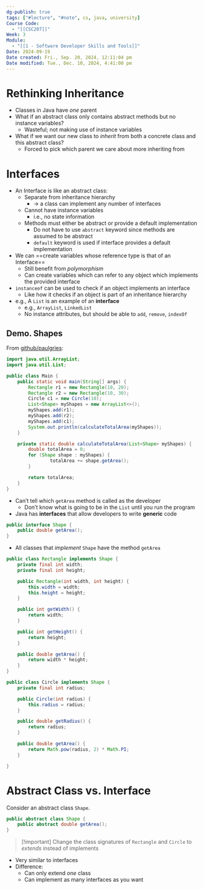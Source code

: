 ```yaml
---
dg-publish: true
tags: ["#lecture", "#note", cs, java, university]
Course Code:
  - "[[CSC207]]"
Week: 3
Module:
  - "[[1 - Software Developer Skills and Tools]]"
Date: 2024-09-19
Date created: Fri., Sep. 20, 2024, 12:11:04 pm
Date modified: Tue., Dec. 10, 2024, 4:41:00 pm
---
```


# Rethinking Inheritance

- Classes in Java have *one* parent
- What if an abstract class only contains abstract methods but no instance variables?
    - Wasteful; not making use of instance variables
- What if we want our new class to *inherit* from both a concrete class and this abstract class?
    - Forced to pick which parent we care about more inheriting from

# Interfaces

- An Interface is like an abstract class:
    - Separate from inheritance hierarchy
        - → a class can implement any number of interfaces
    - Cannot have instance variables
        - i.e., no state information
    - Methods must either be abstract or provide a default implementation
        - Do not have to use `abstract` keyword since methods are assumed to be abstract
        - `default` keyword is used if interface provides a default implementation
- We can ==create variables whose reference type is that of an Interface==
    - Still benefit from *polymorphism*
    - Can create variables which can refer to any object which implements the provided interface
- `instanceof` can be used to check if an object implements an interface
    - Like how it checks if an object is part of an inheritance hierarchy
- e.g., A `List` is an example of an **interface**
    - e.g., `ArrayList`, `LinkedList`
    - No instance attributes, but should be able to `add`, `remove`, `indexOf`

## Demo. Shapes

From [github/paulgries](https://github.com/paulgries/ShapeExample/tree/main/src):

```java file:Main.java
import java.util.ArrayList;
import java.util.List;

public class Main {
    public static void main(String[] args) {
        Rectangle r1 = new Rectangle(10, 20);
        Rectangle r2 = new Rectangle(10, 30);
        Circle c1 = new Circle(10);
        List<Shape> myShapes = new ArrayList<>();
        myShapes.add(r1);
        myShapes.add(r2);
        myShapes.add(c1);
        System.out.println(calculateTotalArea(myShapes));
    }

    private static double calculateTotalArea(List<Shape> myShapes) {
        double totalArea = 0;
        for (Shape shape : myShapes) {
                totalArea += shape.getArea();
        }

        return totalArea;
    }
}
```

- Can’t tell which `getArea` method is called as the developer
    - Don’t know what is going to be in the `List` until you run the program
- Java has **interfaces** that allow developers to write **generic** code

```java file:Shape.java
public interface Shape {
    public double getArea();
}
```

- All classes that *implement* `Shape` have the method `getArea`

```java file:Rectangle.java
public class Rectangle implements Shape {
    private final int width;
    private final int height;

    public Rectangle(int width, int height) {
        this.width = width;
        this.height = height;
    }

    public int getWidth() {
        return width;
    }

    public int getHeight() {
        return height;
    }

    public double getArea() {
        return width * height;
    }
}
```

```java file:Circle.java
public class Circle implements Shape {
    private final int radius;

    public Circle(int radius) {
        this.radius = radius;
    }

    public double getRadius() {
        return radius;
    }

    public double getArea() {
        return Math.pow(radius, 2) * Math.PI;
    }

}
```

# Abstract Class vs. Interface

Consider an abstract class `Shape`.

```java
public abstract class Shape {
    public abstract double getArea();
}
```

> [!important] Change the class signatures of `Rectangle` and `Circle` to *extends* instead of implements

- Very similar to interfaces
- Difference:
    - Can only extend *one* class
    - Can implement as many interfaces as you want
